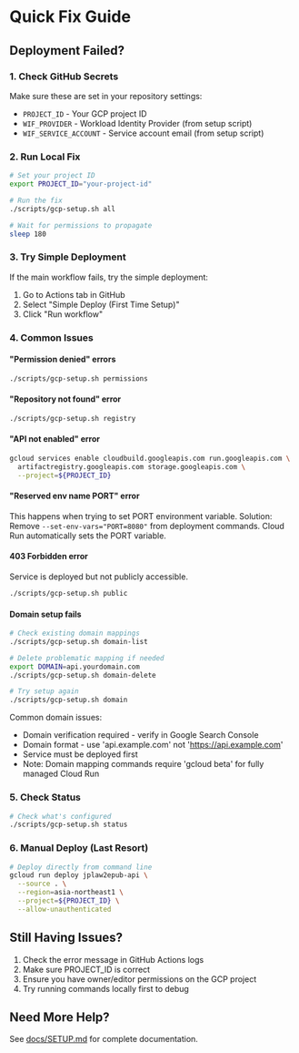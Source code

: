 # Quick Fix Guide

## Deployment Failed?

### 1. Check GitHub Secrets

Make sure these are set in your repository settings:
- `PROJECT_ID` - Your GCP project ID
- `WIF_PROVIDER` - Workload Identity Provider (from setup script)
- `WIF_SERVICE_ACCOUNT` - Service account email (from setup script)

### 2. Run Local Fix

```bash
# Set your project ID
export PROJECT_ID="your-project-id"

# Run the fix
./scripts/gcp-setup.sh all

# Wait for permissions to propagate
sleep 180
```

### 3. Try Simple Deployment

If the main workflow fails, try the simple deployment:
1. Go to Actions tab in GitHub
2. Select "Simple Deploy (First Time Setup)"
3. Click "Run workflow"

### 4. Common Issues

#### "Permission denied" errors
```bash
./scripts/gcp-setup.sh permissions
```

#### "Repository not found" error
```bash
./scripts/gcp-setup.sh registry
```

#### "API not enabled" error
```bash
gcloud services enable cloudbuild.googleapis.com run.googleapis.com \
  artifactregistry.googleapis.com storage.googleapis.com \
  --project=${PROJECT_ID}
```

#### "Reserved env name PORT" error
This happens when trying to set PORT environment variable.
Solution: Remove `--set-env-vars="PORT=8080"` from deployment commands.
Cloud Run automatically sets the PORT variable.

#### 403 Forbidden error
Service is deployed but not publicly accessible.
```bash
./scripts/gcp-setup.sh public
```

#### Domain setup fails
```bash
# Check existing domain mappings
./scripts/gcp-setup.sh domain-list

# Delete problematic mapping if needed
export DOMAIN=api.yourdomain.com
./scripts/gcp-setup.sh domain-delete

# Try setup again
./scripts/gcp-setup.sh domain
```

Common domain issues:
- Domain verification required - verify in Google Search Console
- Domain format - use 'api.example.com' not 'https://api.example.com'
- Service must be deployed first
- Note: Domain mapping commands require 'gcloud beta' for fully managed Cloud Run

### 5. Check Status

```bash
# Check what's configured
./scripts/gcp-setup.sh status
```

### 6. Manual Deploy (Last Resort)

```bash
# Deploy directly from command line
gcloud run deploy jplaw2epub-api \
  --source . \
  --region=asia-northeast1 \
  --project=${PROJECT_ID} \
  --allow-unauthenticated
```

## Still Having Issues?

1. Check the error message in GitHub Actions logs
2. Make sure PROJECT_ID is correct
3. Ensure you have owner/editor permissions on the GCP project
4. Try running commands locally first to debug

## Need More Help?

See [docs/SETUP.md](docs/SETUP.md) for complete documentation.